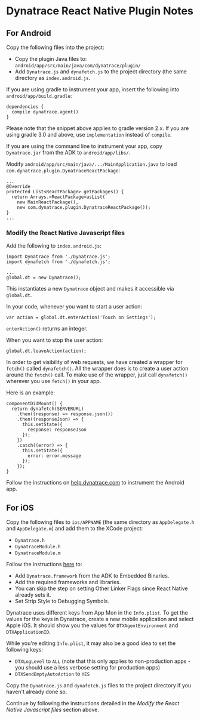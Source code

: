 # Dynatrace React Native Plugin Notes

## For Android
Copy the following files into the project:

* Copy the plugin Java files to: `android/app/src/main/java/com/dynatrace/plugin/`
* Add `Dynatrace.js` and `dynafetch.js` to the project directory (the same directory as `index.android.js`.

If you are using gradle to instrument your app, insert the following into `android/app/build.gradle`:

````
dependencies {
  compile dynatrace.agent()
}
````

Please note that the snippet above applies to gradle version 2.x. If you are using gradle 3.0 and above, use `implementation` instead of `compile`.

If you are using the command line to instrument your app, copy `Dynatrace.jar` from the ADK to `android/app/libs/`.

Modify `android/app/src/main/java/.../MainApplication.java` to load `com.dynatrace.plugin.DynatraceReactPackage`:

```
...
@Override
protected List<ReactPackage> getPackages() {
  return Arrays.<ReactPackage>asList(
    new MainReactPackage(),
    new com.dynatrace.plugin.DynatraceReactPackage());
}
...
```

### Modify the React Native Javascript files

Add the following to `index.android.js`:

```
import Dynatrace from './Dynatrace.js';
import dynafetch from './dynafetch.js';

...
global.dt = new Dynatrace();
```

This instantiates a new `Dynatrace` object and makes it accessible via `global.dt`.

In your code, whenever you want to start a user action:

```
var action = global.dt.enterAction('Touch on Settings');
```

`enterAction()` returns an integer.

When you want to stop the user action:

```
global.dt.leaveAction(action);
```

In order to get visibility of web requests, we have created a wrapper for `fetch()` called `dynafetch()`. All the wrapper does is to create a user action around the `fetch()` call. To make use of the wrapper, just call `dynafetch()` wherever you use `fetch()` in your app.

Here is an example:

```
componentDidMount() {
  return dynafetch(SERVERURL)
    .then((response) => response.json())
    .then((responseJson) => {
      this.setState({
        response: responseJson
      });
    })
    .catch((error) => {
      this.setState({
        error: error.message
      });
    });
}
```

Follow the instructions on [help.dynatrace.com](https://help.dynatrace.com/user-experience-monitoring/mobile-apps/how-do-i-enable-user-experience-monitoring-for-android-apps/) to instrument the Android app.

## For iOS

Copy the following files to `ios/APPNAME` (the same directory as `AppDelegate.h` and `AppDelegate.m`) and add them to the XCode project:

* `Dynatrace.h`
* `DynatraceModule.h`
* `DynatraceModule.m`

Follow the instructions [here](https://www.dynatrace.com/support/doc/appmon/user-experience-management/mobile-uem/how-to-instrument-an-ios-app/ios-manual-setup/) to:

* Add `Dynatrace.framework` from the ADK to Embedded Binaries.
* Add the required frameworks and libraries.
* You can skip the step on setting Other Linker Flags since React Native already sets it.
* Set Strip Style to Debugging Symbols.

Dynatrace uses different keys from App Mon in the `Info.plist`. To get the values for the keys in Dynatrace, create a new mobile application and select Apple iOS. It should show you the values for `DTXAgentEnvironment` and `DTXApplicationID`.

While you're editing `Info.plist`, it may also be a good idea to set the following keys:

* `DTXLogLevel` to `ALL` (note that this only applies to non-production apps - you should use a less verbose setting for production apps)
* `DTXSendEmptyAutoAction` to `YES`

Copy the `Dynatrace.js` and `dynafetch.js` files to the project directory if you haven't already done so.

Continue by following the instructions detailed in the *Modify the React Native Javascript files* section above.
